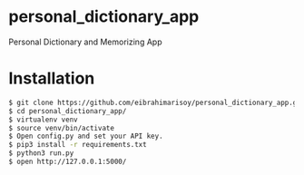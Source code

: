 # personal_dictionary_app
Personal Dictionary and Memorizing App

# Installation
```sh
$ git clone https://github.com/eibrahimarisoy/personal_dictionary_app.git
$ cd personal_dictionary_app/
$ virtualenv venv
$ source venv/bin/activate
$ Open config.py and set your API key. 
$ pip3 install -r requirements.txt
$ python3 run.py
$ open http://127.0.0.1:5000/
```
